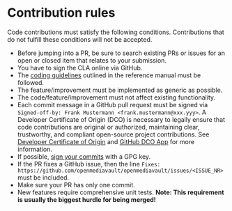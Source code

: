 # Contribution rules

Code contributions must satisfy the following conditions. Contributions that do not fulfill these conditions will not be accepted.

- Before jumping into a PR, be sure to search existing PRs or issues for an open or closed item that relates to your submission.
- You have to sign the CLA online via GitHub.
- The [coding guidelines][1] outlined in the reference manual must be followed.
- The feature/improvement must be implemented as generic as possible.
- The code/feature/improvement must not affect existing functionality.
- Each commit message in a GitHub pull request must be signed via `Signed-off-by: Frank Mustermann <frank.mustermann@xxx.yyy>`. A Developer Certificate of Origin (DCO) is necessary to legally ensure that code contributions are original or authorized, maintaining clear, trustworthy, and compliant open-source project contributions. See [Developer Certificate of Origin](https://developercertificate.org/) and [GitHub DCO App](https://github.com/apps/dco) for more information.
- If possible, [sign your commits][2] with a GPG key.
- If the PR fixes a GitHub issue, then the line `Fixes: https://github.com/openmediavault/openmediavault/issues/<ISSUE_NR>` must be included.
- Make sure your PR has only one commit.
- New features require comprehensive unit tests.
  **Note: This requirement is usually the biggest hurdle for being merged!**

[1]: https://docs.openmediavault.org/en/stable/development/coding_guideline.html
[2]: https://docs.github.com/en/authentication/managing-commit-signature-verification/signing-commits
